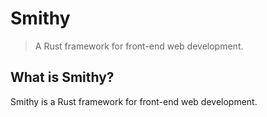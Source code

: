 # Smithy

> A Rust framework for front-end web development.

## What is Smithy?

Smithy is a Rust framework for front-end web development.

